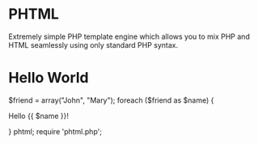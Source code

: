 PHTML
=====

Extremely simple PHP template engine which allows you to mix PHP and HTML seamlessly using only standard PHP syntax.

Hello World
===========

<?php $phtml = <<<'phtml'
<html>
  <body>
    $friend = array("John", "Mary");
    foreach ($friend as $name) {
      <p>Hello {{ $name }}!</p>
    }
  </body>
</html>
phtml;
require 'phtml.php';
